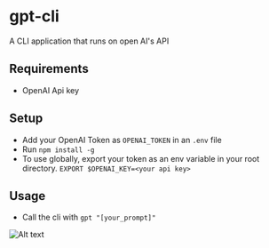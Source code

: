 # gpt-cli
A CLI application that runs on open AI's API

## Requirements
* OpenAI Api key

## Setup
* Add your OpenAI Token as `OPENAI_TOKEN` in an `.env` file
* Run `npm install -g`
* To use globally, export your token as an env variable in your root directory. `EXPORT $OPENAI_KEY=<your api key>`

## Usage
* Call the cli with `gpt "[your_prompt]"`


![ Alt text](gpt.gif) [](./gpt.gif)